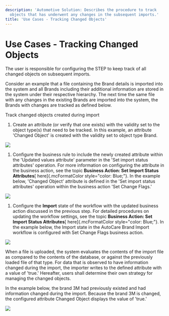 ```yaml
---
description: 'Automotive Solution: Describes the procedure to track
  objects that has underwent any changes in the subsequent imports.'
title: 'Use Cases - Tracking Changed Objects'
---
```


Use Cases - Tracking Changed Objects
====================================

The user is responsible for configuring the STEP to keep track of all
changed objects on subsequent imports.

Consider an example that a file containing the Brand details is imported
into the system and all Brands including their additional information
are stored in the system under their respective hierarchy. The next time
the same file with any changes in the existing Brands are imported into
the system, the Brands with changes are tracked as defined below.

Track changed objects created during import

1.  Create an attribute (or verify that one exists) with the validity
    set to the object type(s) that need to be tracked. In this example,
    an attribute \'Changed Object\' is created with the validity set to
    object type Brand.

![](../../Resources/Images/BRs/26.png)

1.  Configure the business rule to include the newly created attribute
    within the \'Updated values attribute\' parameter in the \'Set
    import status attributes\' operation. For more information on
    configuring the attribute in the business action, see the topic
    **Business Action: Set Import Status Attributes**[
    here]{.mcFormatColor style="color: Blue;"}. In the example below,
    \'Changed Object\' attribute is defined in the \'Set import status
    attributes\' operation within the business action \'Set Change
    Flags.\'

![](../../Resources/Images/BRs/27mod.png)

1.  Configure the **Import** state of the workflow with the updated
    business action discussed in the previous step. For detailed
    procedures on updating the workflow settings, see the topic
    **Business Action: Set Import Status Attributes**[
    here]{.mcFormatColor style="color: Blue;"}. In the example below,
    the Import state in the AutoCare Brand Import workflow is configured
    with Set Change Flags business action.

![](../../Resources/Images/BRs/Set%20import%20status%20attributes%20Add%20To%20WF.png)

When a file is uploaded, the system evaluates the contents of the import
file as compared to the contents of the database, or against the
previously loaded file of that type. For data that is observed to have
information changed during the import, the importer writes to the
defined attribute with a value of \'true.\' Hereafter, users shall
determine their own strategy for managing the changed objects.

In the example below, the brand 3M had previously existed and had
information changed during the import. Because the brand 3M is changed,
the configured attribute Changed Object displays the value of \'true.\'

![](../../Resources/Images/BRs/25.png)
